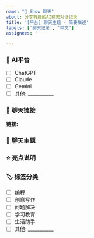 ```yaml
---
name: "💬 Show 聊天"
about: 分享有趣的AI聊天对话记录
title: '[平台] 聊天主题 - 简要描述'
labels: ['聊天记录', '中文']
assignees: ''

---
```


### 🤖 AI平台
- [ ] ChatGPT
- [ ] Claude
- [ ] Gemini
- [ ] 其他: ___________

### 🔗 聊天链接
<!-- 请提供聊天记录的分享链接 -->
**链接:** 

### 📝 聊天主题
<!-- 简要描述这次聊天的主要内容或解决的问题 -->


### ⭐ 亮点说明
<!-- 说明这个聊天记录的价值或有趣之处 -->


### 🏷️ 标签分类
<!-- 为这个聊天记录添加相关标签，方便分类查找 -->
- [ ] 编程
- [ ] 创意写作
- [ ] 问题解决
- [ ] 学习教育
- [ ] 生活助手
- [ ] 其他: ___________
